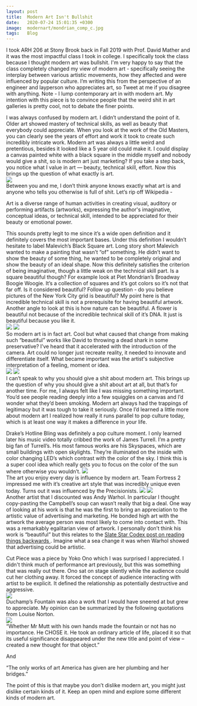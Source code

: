 ```yaml
---
layout: post
title:  Modern Art Isn't Bullshit
date:   2020-07-24 15:01:35 +0300
image:  modernart/mondrian_comp_c.jpg
tags:   Blog
---
```


I took ARH 206 at Stony Brook back in Fall 2019 with Prof. David Mather and it was the most impactful class I took in college. I specifically took the class because I thought modern art was bullshit. I'm very happy to say that the class completely changed my view of modern art - specifically seeing the interplay between various artistic movements, how they affected and were influenced by popular culture. I’m writing this from the perspective of an engineer and layperson who appreciates art, so Tweet at me if you disagree with anything. Note - I lump contemporary art in with modern art. My intention with this piece is to convince people that the weird shit in art galleries is pretty cool, not to debate the finer points.

I was always confused by modern art. I didn’t understand the point of it. Older art showed mastery of technical skills, as well as beauty that everybody could appreciate. When you look at the work of the Old Masters, you can clearly see the years of effort and work it took to create such incredibly intricate work. Modern art was always a little weird and pretentious, besides it looked like a 5 year old could make it. I could display a canvas painted white with a black square in the middle myself and nobody would give a shit, so is modern art just marketing? If you take a step back, you notice what I value in art — beauty, technical skill, effort. Now this brings up the question of what exactly is art. <br/>
![]({{site.baseurl}}/images/modernart/oldmaster.jpg)<br/>
Between you and me, I don’t think anyone knows exactly what art is and anyone who tells you otherwise is full of shit. Let’s rip off Wikipedia - 

Art is a diverse range of human activities in creating visual, auditory or performing artifacts (artworks), expressing the author's imaginative, conceptual ideas, or technical skill, intended to be appreciated for their beauty or emotional power.

This sounds pretty legit to me since it’s a wide open definition and it definitely covers the most important bases. Under this definition I wouldn’t hesitate to label Malevich’s Black Square art. Long story short Malevich wanted to make a painting that wasn’t “of” something. He didn’t want to show the beauty of some thing, he wanted to be completely original and show the beauty of an ideal shape. Now this definitely satisfies the criterion of being imaginative, though a little weak on the technical skill part. Is a square beautiful though? For example look at Piet Mondrian’s Broadway Boogie Woogie. It’s a collection of squares and it’s got colors so it’s not that far off. Is it considered beautiful? Follow up question - do you believe pictures of the New York City grid is beautiful? My point here is that incredible technical skill is not a prerequisite for having beautiful artwork. Another angle to look at this is how nature can be beautiful. A flower is beautiful not because of the incredible technical skill of it’s DNA. It just is beautiful because you like it. <br/>
![]({{site.baseurl}}/images/modernart/blacksquare.jpg)
![]({{site.baseurl}}/images/modernart/broadwayboogiewoogie.jpg)<br/>
So modern art is in fact art. Cool but what caused that change from making such “beautiful” works like David to throwing a dead shark in some preservative? I’ve heard that it accelerated with the introduction of the camera. Art could no longer just recreate reality, it needed to innovate and differentiate itself. What became important was the artist's subjective interpretation of a feeling, moment or idea.<br/>
![]({{site.baseurl}}/images/modernart/hirstshark.jpg)
![]({{site.baseurl}}/images/modernart/david.jpg)<br/>
I can’t speak to why you should give a shit about modern art. This brings up the question of why you should give a shit about art at all, but that’s for another time. For me, I always felt like I was missing something important. You’d see people reading deeply into a few squiggles on a canvas and I’d wonder what they’d been smoking. Modern art always had the trappings of legitimacy but it was tough to take it seriously. Once I’d learned a little more about modern art I realized how really it runs parallel to pop culture today, which is at least one way it makes a difference in your life.

Drake’s Hotline Bling was definitely a pop culture moment.  I only learned later his music video totally cribbed the work of James Turrell. I’m a pretty big fan of Turrell’s. His most famous works are his Skyspaces, which are small buildings with open skylights. They’re illuminated on the inside with color changing LED’s which contrast with the color of the sky. I think this is a super cool idea which really gets you to focus on the color of the sun where otherwise you wouldn’t.
![]({{site.baseurl}}/images/modernart/drake.jpg)<br/>
The art you enjoy every day is influence by modern art. Team Fortress 2 impressed me with it’s creative art style that was incredibly unique even today. Turns out it was influenced by the Precisionists.
![]({{site.baseurl}}/images/modernart/blufort.jpg)
![]({{site.baseurl}}/images/modernart/precisionism.jpg)<br/>
Another artist that I discounted was Andy Warhol. In particular I thought copy-pasting the Campbell’s soup can wasn’t really that big a deal. One way of looking at his work is that he was the first to bring an appreciation to the artistic value of advertising and marketing. He bonded high art with the artwork the average person was most likely to come into contact with. This was a remarkably egalitarian view of artwork. I personally don’t think his work is “beautiful” but this relates to the <a href = "https://slatestarcodex.com/2013/04/11/read-history-of-philosophy-backwards/">Slate Star Codex post on reading things backwards </a>. Imagine what a sea change it was when Warhol showed that advertising could be artistic.

Cut Piece was a piece by Yoko Ono which I was surprised I appreciated. I didn't think much of performance art previously, but this was something that was really out there. Ono sat on stage silently while the audience could cut her clothing away. It forced the concept of audience interacting with artist to be explicit. It defined the relationship as potentially destructive and aggressive.<br/>
![]({{site.baseurl}}/images/modernart/cutpiece.jpg)<br/>
Duchamp’s Fountain was also a work that I would have sneered at but grew to appreciate. My opinion can be summarized by the following quotations from Louise Norton.<br/>
![]({{site.baseurl}}/images/modernart/duchamp.jpg)<br/>
“Whether Mr Mutt with his own hands made the fountain or not has no importance. He CHOSE it. He took an ordinary article of life, placed it so that its useful significance disappeared under the new title and point of view – created a new thought for that object.”

And

“The only works of art America has given are her plumbing and her bridges.”

The point of this is that maybe you don’t dislike modern art, you might just dislike certain kinds of it. Keep an open mind and explore some different kinds of modern art.
